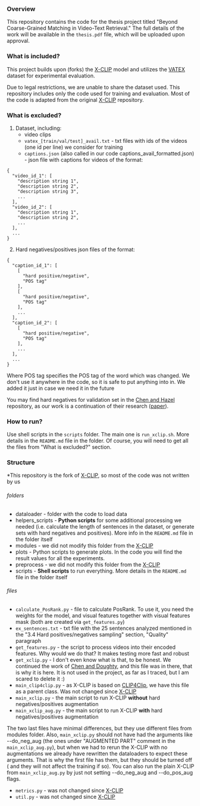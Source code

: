 ### Overview



This repository contains the code for the thesis project titled "Beyond Coarse-Grained Matching in Video-Text Retrieval."
The full details of the work will be available in the `thesis.pdf` file, which will be uploaded upon approval.

### What is included?

This project builds upon (forks) the [X-CLIP](https://github.com/xuguohai/X-CLIP) model and utilizes the [VATEX](https://eric-xw.github.io/vatex-website/about.html) dataset for experimental evaluation.

Due to legal restrictions, we are unable to share the dataset used. This repository includes only the code used for training and evaluation.
Most of the code is adapted from the original [X-CLIP](https://github.com/xuguohai/X-CLIP) repository.

### What is excluded?

1. Dataset, including:
    - video clips 
    - `vatex_[train/val/test]_avail.txt` - txt files with ids of the videos (one id per line) we 
   consider for training
    - `captions.json` (also called in our code captions_avail_formatted.json) - json file with captions for videos of
   the format:

```
{
  "video_id_1": [
    "description string 1",
    "description string 2",
    "description string 3",
    ...
  ],
  "video_id_2": [
    "description string 1",
    "description string 2",
    ...
  ],
  ...
}
```

2. Hard negatives/positives json files of the format:

```
{
  "caption_id_1": [
    [
      "hard positive/negative",
      "POS tag"
    ],
    [
      "hard positive/negative",
      "POS tag"
    ],
    ...
  ],
  "caption_id_2": [
    [
      "hard positive/negative",
      "POS tag"
    ],
    ...
  ],
  ...
}
```

Where POS tag specifies the POS tag of the word which was changed. We don't use it anywhere in the code, so it is safe
to put anything into in. We added it just in case we need it in the future

You may find hard negatives for validation set in the [Chen and Hazel](https://github.com/JewelChen2019/Fine-grained-negatives/tree/main/X-CLIP_fine_grained_vp) repository, as our work is a continuation of
their research ([paper](https://arxiv.org/abs/2410.12407)).

### How to run?

Use shell scripts in the `scripts` folder. The main one is `run_xclip.sh`. More details in the `README.md` file in the
folder. Of course, you will need to get all the files from "What is excluded?" section.

### Structure

*This repository is the fork of [X-CLIP](https://github.com/xuguohai/X-CLIP), so most of the code was not written by us

###### folders
- dataloader - folder with the code to load data
- helpers_scripts - **Python scripts** for some additional processing we needed (i.e. calculate the length of sentences in
the dataset, or generate sets with hard negatives and positives). More info in the `README.md` file in the  folder itself
- modules - we did not modify this folder from the [X-CLIP](https://github.com/xuguohai/X-CLIP)
- plots - Python scripts to generate plots. In the code you will find the result values for all the experiments.
- preprocess -  we did not modify this folder from the [X-CLIP](https://github.com/xuguohai/X-CLIP)
- scripts - **Shell scripts** to run everything. More details in the `README.md` file in the  folder itself
###### files
- `calculate_PosRank.py` - file to calculate PosRank. To use it, you need the weights for the model, and visual features
together with visual features mask (both are created via `get_features.py`)
- `ex_sentences.txt` - txt file with the 25 sentences analyzed mentioned in the "3.4 Hard positives/negatives sampling" section, "Quality" paragraph
- `get_features.py` - the script to process videos into their encoded features. Why would we do that? It makes testing
more fast and robust
- `get_xclip.py` - I don't even know what is that, to be honest. We continued the work of
[Chen and Doughty](https://github.com/JewelChen2019/Fine-grained-negatives/tree/main/X-CLIP_fine_grained_vp), and this
file was in there, that is why it is here. It is not used in the project, as far as I traced, but I am scared to delete
it :)
- `main_clip4clip.py` - as X-CLIP is based on [CLIP4Clip](https://github.com/ArrowLuo/CLIP4Clip), we have this file as
a parent class. Was not changed since [X-CLIP](https://github.com/xuguohai/X-CLIP)
- `main_xclip.py` - the main script to run X-CLIP **without** hard negatives/positives augmentation
- `main_xclip_aug.py` - the main script to run X-CLIP **with** hard negatives/positives augmentation

The two last files have minimal differences, but they use different files from modules folder. Also, `main_xclip.py` should
not have had the arguments like --do_neg_aug (the ones under "AUGMENTED PART" comment in the `main_xclip_aug.py`), but 
when we had to rerun the X-CLIP with no augmentations we already have rewritten the dataloaders to expect these
arguments. That is why the first file has them, but they should be turned off ( and they will not affect the training
if so). You can also run the plain X-CLIP from `main_xclip_aug.py` by just not setting --do_neg_aug and --do_pos_aug flags.

- `metrics.py` - was not changed since [X-CLIP](https://github.com/xuguohai/X-CLIP)
- `util.py` - was not changed since [X-CLIP](https://github.com/xuguohai/X-CLIP)




